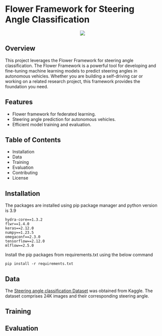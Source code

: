 # Flower Framework for Steering Angle Classification

<div align="center">
<img src=https://github.com/karthikziffer/Federated-Learning-Steering-angle-prediction/assets/24503303/658bfaa4-64b2-4748-b25b-b039bc3db6b0" >
</div>


## Overview
This project leverages the Flower Framework for steering angle classification. The Flower Framework is a powerful tool for developing and fine-tuning machine learning models to predict steering angles in autonomous vehicles. Whether you are building a self-driving car or working on a related research project, this framework provides the foundation you need.

## Features
- Flower framework for federated learning.
- Steering angle prediction for autonomous vehicles.
- Efficient model training and evaluation.

## Table of Contents
- Installation
- Data
- Training
- Evaluation
- Contributing
- License


## Installation
The packages are installed using pip package manager and python version is 3.9

```
hydra-core==1.3.2
flwr==1.4.0
keras==2.12.0
numpy==1.23.5
omegaconf==2.3.0
tensorflow==2.12.0
mlflow==2.5.0
```

Install the pip packages from requirements.txt using the below command

```
pip install -r requirements.txt
```

## Data
The [Steering angle classification Dataset](https://www.kaggle.com/datasets/roydatascience/training-car) was obtained from Kaggle. The dataset comprises 24K images and their corresponding steering angle. 




## Training 

## Evaluation







